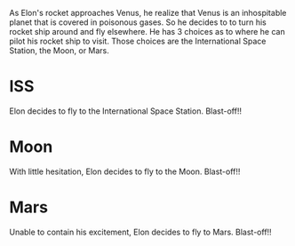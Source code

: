 As Elon's rocket approaches Venus, he realize that Venus is an inhospitable planet that is covered in poisonous gases. So he decides to to turn his rocket ship around and fly elsewhere. He has 3 choices as to where he can pilot his rocket ship to visit. Those choices are the International Space Station, the Moon, or Mars.

# ISS
Elon decides to fly to the International Space Station. Blast-off!!

# Moon
With little hesitation, Elon decides to fly to the Moon. Blast-off!!

# Mars
Unable to contain his excitement, Elon decides to fly to Mars. Blast-off!!

